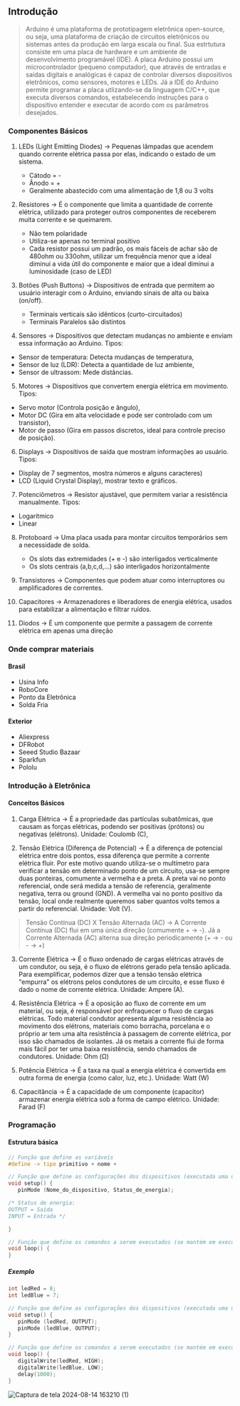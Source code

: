 ## Introdução
> Arduino é uma plataforma de prototipagem eletrônica open-source, ou seja, uma plataforma de criação de circuitos eletrônicos ou sistemas antes da produção em larga escala ou final. Sua estrtutura consiste em uma placa de hardware e um ambiente de desenvolvimento programável (IDE). A placa Arduino possui um microcontrolador (pequeno computador), que através de entradas e saídas digitais e analógicas é capaz de controlar diversos dispositivos eletrônicos, como sensores, motores e LEDs. Já a IDE do Arduino permite programar a placa utlizando-se da linguagem C/C++, que executa diversos comandos, estabelecendo instruções para o dispositivo entender e executar de acordo com os parâmetros desejados.

### Componentes Básicos

1) LEDs (Light Emitting Diodes) -> Pequenas lâmpadas que acendem quando corrente elétrica passa por elas, indicando o estado de um sistema.
   - Cátodo = -
   - Ânodo = +
   - Geralmente abastecido com uma alimentação de 1,8 ou 3 volts

2) Resistores -> É o componente que limita a quantidade de corrente elétrica, utilizado para proteger outros componentes de receberem muita corrente e se queimarem.
   - Não tem polaridade
   - Utiliza-se apenas no terminal positivo
   - Cada resistor possui um padrão, os mais fáceis de achar são de 480ohm ou 330ohm, utilizar um frequência menor que a ideal diminui a vida útil do componente e maior que a ideal diminui a luminosidade (caso de LED)

4) Botões (Push Buttons) -> Dispositivos de entrada que permitem ao usuário interagir com o Arduino, enviando sinais de alta ou baixa (on/off).
   - Terminais verticais são idênticos (curto-circuitados)
   - Terminais Paralelos são distintos

5) Sensores ->  Dispositivos que detectam mudanças no ambiente e enviam essa informação ao Arduino. Tipos:
  - Sensor de temperatura: Detecta mudanças de temperatura, 
  - Sensor de luz (LDR): Detecta a quantidade de luz ambiente,
  - Sensor de ultrassom: Mede distâncias.

5) Motores -> Dispositivos que convertem energia elétrica em movimento. Tipos:
  - Servo motor (Controla posição e ângulo),
  - Motor DC (Gira em alta velocidade e pode ser controlado com um transistor),
  - Motor de passo (Gira em passos discretos, ideal para controle preciso de posição).

6) Displays -> Dispositivos de saída que mostram informações ao usuário. Tipos:
  - Display de 7 segmentos, mostra números e alguns caracteres)
  - LCD (Liquid Crystal Display), mostrar texto e gráficos.

7) Potenciômetros -> Resistor ajustável, que permitem variar a resistência manualmente. Tipos:
  - Logaritmico
  - Linear

8) Protoboard -> Uma placa usada para montar circuitos temporários sem a necessidade de solda.
    - Os slots das extremidades (+ e -) são interligados verticalmente
    - Os slots centrais (a,b,c,d,...) são interligados horizontalmente

10) Transistores -> Componentes que podem atuar como interruptores ou amplificadores de correntes.

11) Capacitores -> Armazenadores e liberadores de energia elétrica, usados para estabilizar a alimentação e filtrar ruídos.

12) Diodos -> É um componente que permite a passagem de corrente elétrica em apenas uma direção

### Onde comprar materiais
#### Brasil
- Usina Info
- RoboCore
- Ponto da Eletrônica
-  Solda Fria

#### Exterior
- Aliexpress
- DFRobot
- Seeed Studio Bazaar
- Sparkfun
- Pololu

### Introdução à Eletrônica
#### Conceitos Básicos

1) Carga Elétrica -> É a propriedade das partículas subatômicas, que causam as forças elétricas, podendo ser positivas (prótons) ou negativas (elétrons). Unidade: Coulomb (C),

2) Tensão Elétrica (Diferença de Potencial) -> É a diferença de potencial elétrica entre dois pontos, essa diferença que permite a corrente elétrica fluir. Por este motivo quando utiliza-se o multímetro para verificar a tensão em determinado ponto de um circuito, usa-se sempre duas ponteiras, comumente a vermelha e a preta. A preta vai no ponto referencial, onde será medida a tensão de referencia, geralmente negativa, terra ou ground (GND). A vermelha vai no ponto positivo da tensão, local onde realmente queremos saber quantos volts temos a partir do referencial. Unidade: Volt (V).

> Tensão Contínua (DC) X Tensão Alternada (AC) -> A Corrente Contínua (DC) flui em uma única direção (comumente + -> -). Já a Corrente Alternada (AC) alterna sua direção periodicamente (+ -> - ou - -> +)

3) Corrente Elétrica -> É o fluxo ordenado de cargas elétricas através de um condutor, ou seja, é o fluxo de elétrons gerado pela tensão aplicada. Para exemplificar, podemos dizer que a tensão tensão elétrica "empurra" os elétrons pelos condutores de um circuito, e esse fluxo é dado o nome de corrente elétrica. Unidade: Ampere (A).
   
4) Resistência Elétrica -> É a oposição ao fluxo de corrente em um material, ou seja, é responsável por enfraquecer o fluxo de cargas elétricas. Todo material condutor apresenta alguma resistência ao movimento dos elétrons, materiais como borracha, porcelana e o próprio ar tem uma alta resistência à passagem de corrente elétrica, por isso são chamados de isolantes. Já os metais a corrente flui de forma mais fácil por ter uma baixa resistência, sendo chamados de condutores. Unidade: Ohm (Ω)

5) Potência Elétrica -> É a taxa na qual a energia elétrica é convertida em outra forma de energia (como calor, luz, etc.). Unidade: Watt (W)

6) Capacitância -> É a capacidade de um componente (capacitor) armazenar energia elétrica sob a forma de campo elétrico. Unidade: Farad (F)

### Programação
#### Estrutura básica
```C++
// Função que define as variáveis 
#define -> tipo primitivo + nome + 

// Função que define as configurações dos dispositivos (executada uma única vez)
void setup() {
   pinMode (Nome_do_dispositivo, Status_de_energia);

/* Status de energia:
OUTPUT = Saída
INPUT = Entrada */

}

// Função que define os comandos a serem executados (se mantém em execução)
void loop() {
}
```

##### Exemplo
```C++
int ledRed = 8;
int ledBlue = 7;

// Função que define as configurações dos dispositivos (executada uma única vez)
void setup() {
   pinMode (ledRed, OUTPUT);
   pinMode (ledBlue, OUTPUT);
}

// Função que define os comandos a serem executados (se mantém em execução)
void loop() {
   digitalWrite(ledRed, HIGH);
   digitalWrite(ledBlue, LOW);
   delay(1000);
}
```

![Captura de tela 2024-08-14 163210 (1)](https://github.com/user-attachments/assets/0deb37d1-1ccf-48a8-ab8e-680847ed7cf5)
